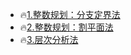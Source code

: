 * 🔥[1.整数规划：分支定界法](https://github.com/caixiongjiang/caixiongjiang/tree/main/matlab/%E6%95%B0%E5%AD%A6%E5%BB%BA%E6%A8%A1%E7%AE%97%E6%B3%95/%E6%95%B4%E6%95%B0%E8%A7%84%E5%88%92%EF%BC%9A%E5%88%86%E6%94%AF%E5%AE%9A%E7%95%8C%E6%B3%95)
* 🔥[2.整数规划：割平面法](https://github.com/caixiongjiang/caixiongjiang/blob/main/matlab/%E6%95%B0%E5%AD%A6%E5%BB%BA%E6%A8%A1%E7%AE%97%E6%B3%95/%E6%95%B4%E6%95%B0%E8%A7%84%E5%88%92%EF%BC%9A%E5%89%B2%E5%B9%B3%E9%9D%A2%E6%B3%95/DividePlane.m)
* 🔥[3.层次分析法](https://github.com/caixiongjiang/caixiongjiang/blob/main/matlab/%E6%95%B0%E5%AD%A6%E5%BB%BA%E6%A8%A1%E7%AE%97%E6%B3%95/%E5%B1%82%E6%AC%A1%E5%88%86%E6%9E%90%E6%B3%95/ccfxf.m)

